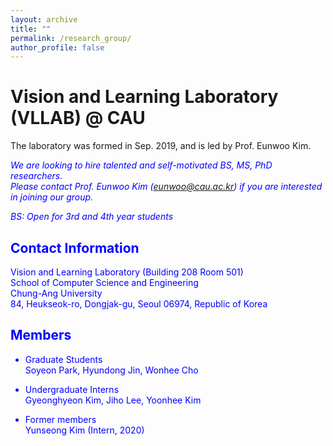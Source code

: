 ```yaml
---
layout: archive
title: ""
permalink: /research_group/
author_profile: false
---
```


Vision and Learning Laboratory (VLLAB) @ CAU
======
The laboratory was formed in Sep. 2019, and is led by Prof. Eunwoo Kim.  

*<font color="blue">We are looking to hire talented and self-motivated BS, MS, PhD researchers.</font>*      
*<font color="blue">Please contact Prof. Eunwoo Kim (eunwoo@cau.ac.kr) if you are interested in joining our group.</font>*

*<font color="blue">BS: Open for 3rd and 4th year students*

## Contact Information
Vision and Learning Laboratory (Building 208 Room 501)  
School of Computer Science and Engineering   
Chung-Ang University  
84, Heukseok-ro, Dongjak-gu, Seoul 06974, Republic of Korea

## Members
- Graduate Students  
  Soyeon Park, Hyundong Jin, Wonhee Cho        
  
- Undergraduate Interns  
  Gyeonghyeon Kim, Jiho Lee, Yoonhee Kim   
  
- Former members   
  Yunseong Kim (Intern, 2020)
